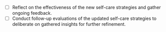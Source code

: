 - [ ] Reflect on the effectiveness of the new self-care strategies and gather ongoing feedback.
- [ ] Conduct follow-up evaluations of the updated self-care strategies to deliberate on gathered insights for further refinement.